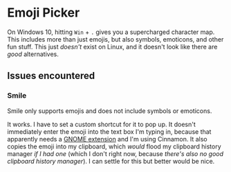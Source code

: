 # Emoji Picker
On Windows 10, hitting `Win` + `.` gives you a supercharged character map. This includes more than just emojis, but also symbols, emoticons, and other fun stuff. This just *doesn't* exist on Linux, and it doesn't look like there are *good* alternatives.

## Issues encountered
### Smile
Smile only supports emojis and does not include symbols or emoticons.

It works. I have to set a custom shortcut for it to pop up. It doesn't immediately enter the emoji into the text box I'm typing in, because that apparently needs a [GNOME extension](https://extensions.gnome.org/extension/6096/smile-complementary-extension/) and I'm using Cinnamon. It also copies the emoji into my clipboard, which *would* flood my clipboard history manager *if I had one* (which I don't right now, because *there's also no good clipboard history manager*). I can settle for this but better would be nice.